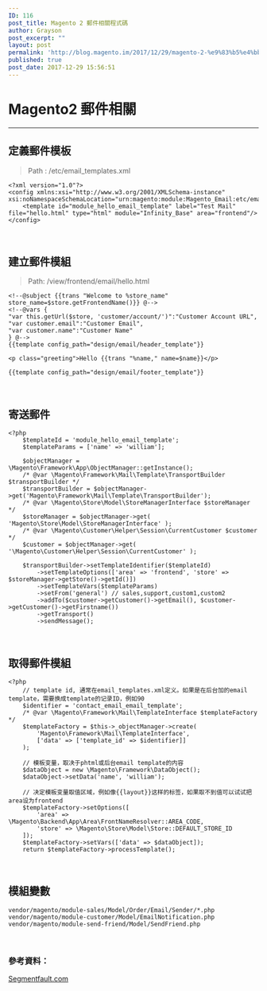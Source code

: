 ```yaml
---
ID: 116
post_title: Magento 2 郵件相關程式碼
author: Grayson
post_excerpt: ""
layout: post
permalink: 'http://blog.magento.im/2017/12/29/magento-2-%e9%83%b5%e4%bb%b6%e7%9b%b8%e9%97%9c%e7%a8%8b%e5%bc%8f%e7%a2%bc/'
published: true
post_date: 2017-12-29 15:56:51
---
```

<h1>Magento2 郵件相關</h1>

<hr />

<h2>定義郵件模板</h2>

<blockquote>
  Path :  /etc/email_templates.xml
</blockquote>

<pre class="line-numbers prism-highlight" data-start="1"><code class="language-xml">&lt;?xml version="1.0"?&gt;
&lt;config xmlns:xsi="http://www.w3.org/2001/XMLSchema-instance" xsi:noNamespaceSchemaLocation="urn:magento:module:Magento_Email:etc/email_templates.xsd"&gt;
    &lt;template id="module_hello_email_template" label="Test Mail" file="hello.html" type="html" module="Infinity_Base" area="frontend"/&gt;
&lt;/config&gt;
</code></pre>

<br>

<h2>建立郵件模組</h2>

<blockquote>
  Path: <Module>/view/frontend/email/hello.html
</blockquote>

<pre class="line-numbers prism-highlight" data-start="1"><code class="language-html">&lt;!--@subject {{trans "Welcome to %store_name" store_name=$store.getFrontendName()}} @--&gt;
&lt;!--@vars {
"var this.getUrl($store, 'customer/account/')":"Customer Account URL",
"var customer.email":"Customer Email",
"var customer.name":"Customer Name"
} @--&gt;
{{template config_path="design/email/header_template"}}

&lt;p class="greeting"&gt;Hello {{trans "%name," name=$name}}&lt;/p&gt;

{{template config_path="design/email/footer_template"}}
</code></pre>

<br>

<h2>寄送郵件</h2>

<pre class="line-numbers prism-highlight" data-start="1"><code class="language-php">&lt;?php
    $templateId = 'module_hello_email_template';
    $templateParams = ['name' =&gt; 'william'];

    $objectManager = \Magento\Framework\App\ObjectManager::getInstance();
    /* @var \Magento\Framework\Mail\Template\TransportBuilder $transportBuilder */
    $transportBuilder = $objectManager-&gt;get('Magento\Framework\Mail\Template\TransportBuilder');
    /* @var \Magento\Store\Model\StoreManagerInterface $storeManager */
    $storeManager = $objectManager-&gt;get( 'Magento\Store\Model\StoreManagerInterface' );
    /* @var \Magento\Customer\Helper\Session\CurrentCustomer $customer */
    $customer = $objectManager-&gt;get( '\Magento\Customer\Helper\Session\CurrentCustomer' );

    $transportBuilder-&gt;setTemplateIdentifier($templateId)
        -&gt;setTemplateOptions(['area' =&gt; 'frontend', 'store' =&gt; $storeManager-&gt;getStore()-&gt;getId()])
        -&gt;setTemplateVars($templateParams)
        -&gt;setFrom('general') // sales,support,custom1,custom2
        -&gt;addTo($customer-&gt;getCustomer()-&gt;getEmail(), $customer-&gt;getCustomer()-&gt;getFirstname())
        -&gt;getTransport()
        -&gt;sendMessage();
</code></pre>

<br>

<h2>取得郵件模組</h2>

<pre class="line-numbers prism-highlight" data-start="1"><code class="language-php">&lt;?php
    // template id, 通常在email_templates.xml定义。如果是在后台加的email template，需要换成template的记录ID，例如90
    $identifier = 'contact_email_email_template';
    /* @var \Magento\Framework\Mail\TemplateInterface $templateFactory */
    $templateFactory = $this-&gt;_objectManager-&gt;create(
        'Magento\Framework\Mail\TemplateInterface',
        ['data' =&gt; ['template_id' =&gt; $identifier]]
    );

    // 模板变量，取决于phtml或后台email template的内容
    $dataObject = new \Magento\Framework\DataObject();
    $dataObject-&gt;setData('name', 'william');

    // 决定模板变量取值区域，例如像{{layout}}这样的标签，如果取不到值可以试试把area设为frontend
    $templateFactory-&gt;setOptions([
        'area' =&gt; \Magento\Backend\App\Area\FrontNameResolver::AREA_CODE,
        'store' =&gt; \Magento\Store\Model\Store::DEFAULT_STORE_ID
    ]);
    $templateFactory-&gt;setVars(['data' =&gt; $dataObject]);
    return $templateFactory-&gt;processTemplate();
</code></pre>

<br>

<h2>模組變數</h2>

<pre class="line-numbers prism-highlight" data-start="1"><code class="language-sh">vendor/magento/module-sales/Model/Order/Email/Sender/*.php
vendor/magento/module-customer/Model/EmailNotification.php
vendor/magento/module-send-friend/Model/SendFriend.php
</code></pre>

<br>

<h3>參考資料：</h3>

<a href="https://segmentfault.com/a/1190000005590715">Segmentfault.com</a>